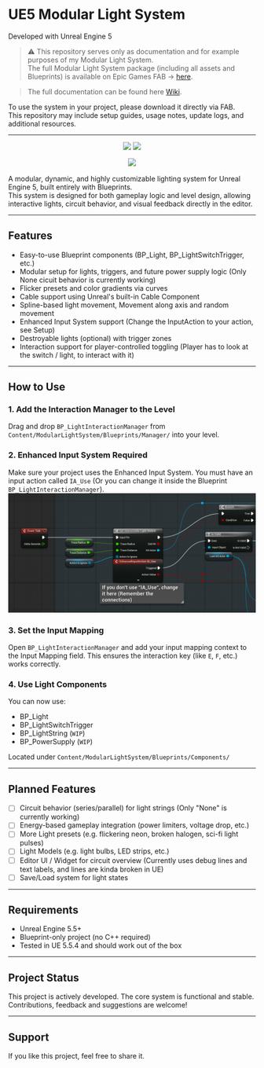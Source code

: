 # UE5 Modular Light System

Developed with Unreal Engine 5

> ⚠️ This repository serves only as documentation and for example purposes of my Modular Light System.  
The full Modular Light System package (including all assets and Blueprints) is available on Epic Games FAB -> [here](https://www.fab.com/listings/5e7bcd51-0d44-4f7c-8f29-4d08cb1e7662).

> The full documentation can be found here [Wiki](https://github.com/NullPointerExcy/UE5_ModularLightSystem/wiki).

To use the system in your project, please download it directly via FAB.  
This repository may include setup guides, usage notes, update logs, and additional resources.


---

<p align="center">
  <img src="./assets/Gradient_Flicker_Lights.gif" width="400"/>
  <img src="./assets/RNG_Lights.gif" width="400"/>
</p>

<p align="center">
  <img src="./assets/Gameplay.gif" width="600"/>
</p>

A modular, dynamic, and highly customizable lighting system for Unreal Engine 5, built entirely with Blueprints.  
This system is designed for both gameplay logic and level design, allowing interactive lights, circuit behavior, and visual feedback directly in the editor.

---

## Features

- Easy-to-use Blueprint components (BP_Light, BP_LightSwitchTrigger, etc.)
- Modular setup for lights, triggers, and future power supply logic (Only None cicuit behavior is currently working)
- Flicker presets and color gradients via curves
- Cable support using Unreal's built-in Cable Component
- Spline-based light movement, Movement along axis and random movement
- Enhanced Input System support (Change the InputAction to your action, see Setup)
- Destroyable lights (optional) with trigger zones
- Interaction support for player-controlled toggling (Player has to look at the switch / light, to interact with it)

---

## How to Use

### 1. Add the Interaction Manager to the Level

Drag and drop `BP_LightInteractionManager` from
`Content/ModularLightSystem/Blueprints/Manager/` into your level.

### 2. Enhanced Input System Required

Make sure your project uses the Enhanced Input System.
You must have an input action called `IA_Use` (Or you can change it inside the Blueprint `BP_LightInteractionManager`).
![img.png](assets/img.png)

### 3. Set the Input Mapping

Open `BP_LightInteractionManager` and add your input mapping context to the Input Mapping field.
This ensures the interaction key (like `E`, `F`, etc.) works correctly.

### 4. Use Light Components

You can now use:
 - BP_Light
 - BP_LightSwitchTrigger
 - BP_LightString (`WIP`)
 - BP_PowerSupply (`WIP`)

Located under
`Content/ModularLightSystem/Blueprints/Components/`

---

## Planned Features

- [ ] Circuit behavior (series/parallel) for light strings (Only "None" is currently working)
- [ ] Energy-based gameplay integration (power limiters, voltage drop, etc.)
- [ ] More Light presets (e.g. flickering neon, broken halogen, sci-fi light pulses)
- [ ] Light Models (e.g. light bulbs, LED strips, etc.)
- [ ] Editor UI / Widget for circuit overview (Currently uses debug lines and text labels, and lines are kinda broken in UE)
- [ ] Save/Load system for light states

---

## Requirements

- Unreal Engine 5.5+
- Blueprint-only project (no C++ required)
- Tested in UE 5.5.4 and should work out of the box

---

## Project Status

This project is actively developed. The core system is functional and stable.  
Contributions, feedback and suggestions are welcome!

---

## Support

If you like this project, feel free to share it.
